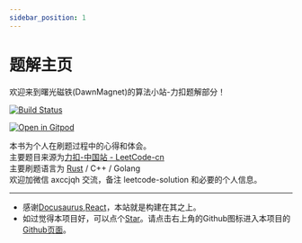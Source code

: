 ```yaml
---
sidebar_position: 1
---
```


# 题解主页

欢迎来到曙光磁铁(DawnMagnet)的算法小站-力扣题解部分！


[![Build Status](https://app.travis-ci.com/DawnMagnet/Leetcode-Solution.svg?branch=master)](https://app.travis-ci.com/DawnMagnet/Leetcode-Solution)

[![Open in Gitpod](https://gitpod.io/button/open-in-gitpod.svg)](https://gitpod.io/#https://github.com/DawnMagnet/leetcode-solution)

本书为个人在刷题过程中的心得和体会。  
主要题目来源为[力扣-中国站 - LeetCode-cn](https://www.leetcode-cn.com)  
主要刷题语言为 [Rust](https://www.rust-lang.org/) / C++ / Golang  
欢迎加微信 axccjqh 交流，备注 leetcode-solution 和必要的个人信息。

---

[//]: # (- TIPS:本站题解已经按照时间倒序排序，且包含模糊搜索功能。)
- 感谢[Docusaurus](https://docusaurus.io/),[React](https://reactjs.org/)，本站就是构建在其之上。
- 如过觉得本项目好，可以点个[Star](https://github.com/DawnMagnet/leetcode-solution)。请点击右上角的Github图标进入本项目的[Github页面](https://github.com/DawnMagnet/leetcode-solution)。
